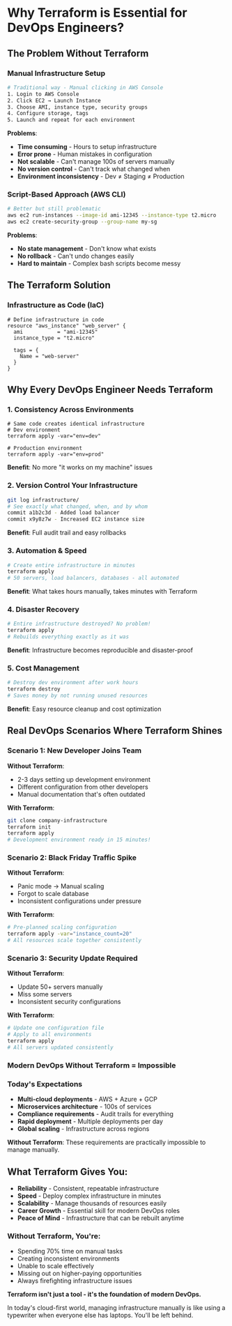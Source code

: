 # Why Terraform is Essential for DevOps Engineers?

## The Problem Without Terraform

### Manual Infrastructure Setup

```bash
# Traditional way - Manual clicking in AWS Console
1. Login to AWS Console
2. Click EC2 → Launch Instance
3. Choose AMI, instance type, security groups
4. Configure storage, tags
5. Launch and repeat for each environment
```

**Problems**:

- **Time consuming** - Hours to setup infrastructure
- **Error prone** - Human mistakes in configuration
- **Not scalable** - Can't manage 100s of servers manually
- **No version control** - Can't track what changed when
- **Environment inconsistency** - Dev ≠ Staging ≠ Production

### Script-Based Approach (AWS CLI)

```bash
# Better but still problematic
aws ec2 run-instances --image-id ami-12345 --instance-type t2.micro
aws ec2 create-security-group --group-name my-sg
```

**Problems**:

- **No state management** - Don't know what exists
- **No rollback** - Can't undo changes easily
- **Hard to maintain** - Complex bash scripts become messy

## The Terraform Solution

### Infrastructure as Code (IaC)

```hcl
# Define infrastructure in code
resource "aws_instance" "web_server" {
  ami           = "ami-12345"
  instance_type = "t2.micro"
  
  tags = {
    Name = "web-server"
  }
}
```

## Why Every DevOps Engineer Needs Terraform

### 1. **Consistency Across Environments**

```hcl
# Same code creates identical infrastructure
# Dev environment
terraform apply -var="env=dev"

# Production environment  
terraform apply -var="env=prod"
```

**Benefit**: No more "it works on my machine" issues

### 2. **Version Control Your Infrastructure**

```bash
git log infrastructure/
# See exactly what changed, when, and by whom
commit a1b2c3d - Added load balancer
commit x9y8z7w - Increased EC2 instance size
```

**Benefit**: Full audit trail and easy rollbacks

### 3. **Automation & Speed**

```bash
# Create entire infrastructure in minutes
terraform apply
# 50 servers, load balancers, databases - all automated
```

**Benefit**: What takes hours manually, takes minutes with Terraform

### 4. **Disaster Recovery**

```bash
# Entire infrastructure destroyed? No problem!
terraform apply
# Rebuilds everything exactly as it was
```

**Benefit**: Infrastructure becomes reproducible and disaster-proof

### 5. **Cost Management**

```bash
# Destroy dev environment after work hours
terraform destroy
# Saves money by not running unused resources
```

**Benefit**: Easy resource cleanup and cost optimization

## Real DevOps Scenarios Where Terraform Shines

### Scenario 1: **New Developer Joins Team**

**Without Terraform**:

- 2-3 days setting up development environment
- Different configuration from other developers
- Manual documentation that's often outdated

**With Terraform**:

```bash
git clone company-infrastructure
terraform init
terraform apply
# Development environment ready in 15 minutes!
```

### Scenario 2: **Black Friday Traffic Spike**

**Without Terraform**:

- Panic mode → Manual scaling
- Forgot to scale database
- Inconsistent configurations under pressure

**With Terraform**:

```bash
# Pre-planned scaling configuration
terraform apply -var="instance_count=20"
# All resources scale together consistently
```

### Scenario 3: **Security Update Required**

**Without Terraform**:

- Update 50+ servers manually
- Miss some servers
- Inconsistent security configurations

**With Terraform**:

```bash
# Update one configuration file
# Apply to all environments
terraform apply
# All servers updated consistently
```

### Modern DevOps Without Terraform = Impossible

### Today's Expectations

- **Multi-cloud deployments** - AWS + Azure + GCP
- **Microservices architecture** - 100s of services
- **Compliance requirements** - Audit trails for everything
- **Rapid deployment** - Multiple deployments per day
- **Global scaling** - Infrastructure across regions

**Without Terraform**: These requirements are practically impossible to manage manually.

## What Terraform Gives You:

- **Reliability** - Consistent, repeatable infrastructure
- **Speed** - Deploy complex infrastructure in minutes
- **Scalability** - Manage thousands of resources easily
- **Career Growth** - Essential skill for modern DevOps roles
- **Peace of Mind** - Infrastructure that can be rebuilt anytime

### Without Terraform, You're:

- Spending 70% time on manual tasks
- Creating inconsistent environments
- Unable to scale effectively
- Missing out on higher-paying opportunities
- Always firefighting infrastructure issues

**Terraform isn't just a tool - it's the foundation of modern DevOps.**

In today's cloud-first world, managing infrastructure manually is like using a typewriter when everyone else has laptops. You'll be left behind.
